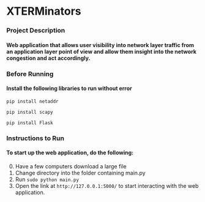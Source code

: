 # XTERMinators
### Project Description
#### Web application that allows user visibility into network layer traffic from an application layer point of view and allow them insight into the network congestion and act accordingly. 


### Before Running
#### Install the following libraries to run without error
```
pip install netaddr
```
```
pip install scapy
```
```
pip install Flask
```

### Instructions to Run
#### To start up the web application, do the following:
0. Have a few computers download a large file
1. Change directory into the folder containing main.py
2. Run ```sudo python main.py```
3. Open the link at ```http://127.0.0.1:5000/``` to start interacting with the web application.

